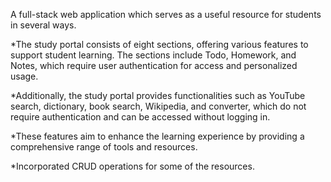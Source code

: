 A full-stack web application which serves as a useful resource for students in several ways.

*The study portal consists of eight sections, offering various features to support student learning. The sections include Todo, Homework, and Notes, which require user authentication for access and personalized usage.

*Additionally, the study portal provides functionalities such as YouTube search, dictionary, book search, Wikipedia, and converter, which do not require authentication and can be accessed without logging in. 

*These features aim to enhance the learning experience by providing a comprehensive range of tools and resources.

*Incorporated CRUD operations for some of the resources.
